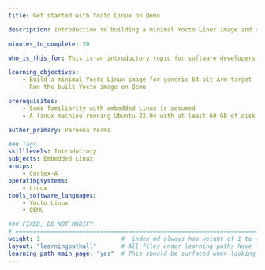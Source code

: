 ```yaml
---
title: Get started with Yocto Linux on Qemu

description: Introduction to building a minimal Yocto Linux image and running it on 64-bit Qemu Arm target

minutes_to_complete: 20

who_is_this_for: This is an introductory topic for software developers interested in learning the basics of building Yocto Linux for embedded Arm targets.

learning_objectives: 
    - Build a minimal Yocto Linux image for generic 64-bit Arm target
    - Run the built Yocto image on Qemu

prerequisites:
    - Some familiarity with embedded Linux is assumed
    - A linux machine running Ubuntu 22.04 with at least 60 GB of disk space

author_primary: Pareena Verma

### Tags
skilllevels: Introductory
subjects: Embedded Linux
armips:
    - Cortex-A
operatingsystems:
    - Linux
tools_software_languages:
    - Yocto Linux
    - QEMU

### FIXED, DO NOT MODIFY
# ================================================================================
weight: 1                       # _index.md always has weight of 1 to order correctly
layout: "learningpathall"       # All files under learning paths have this same wrapper
learning_path_main_page: "yes"  # This should be surfaced when looking for related content. Only set for _index.md of learning path content.
---
```


